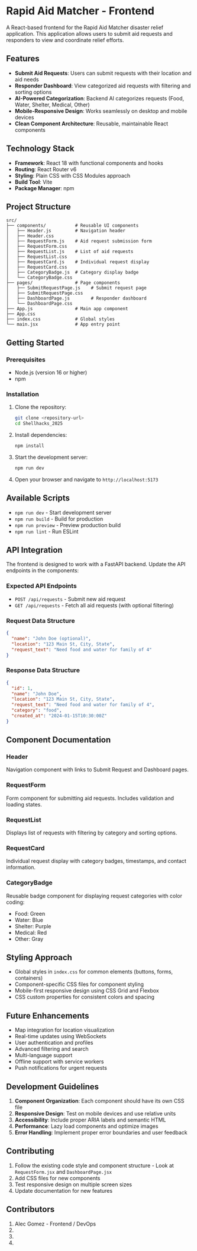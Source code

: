 # Rapid Aid Matcher - Frontend

A React-based frontend for the Rapid Aid Matcher disaster relief application. This application allows users to submit aid requests and responders to view and coordinate relief efforts.

## Features

- **Submit Aid Requests**: Users can submit requests with their location and aid needs
- **Responder Dashboard**: View categorized aid requests with filtering and sorting options
- **AI-Powered Categorization**: Backend AI categorizes requests (Food, Water, Shelter, Medical, Other)
- **Mobile-Responsive Design**: Works seamlessly on desktop and mobile devices
- **Clean Component Architecture**: Reusable, maintainable React components

## Technology Stack

- **Framework**: React 18 with functional components and hooks
- **Routing**: React Router v6
- **Styling**: Plain CSS with CSS Modules approach
- **Build Tool**: Vite
- **Package Manager**: npm

## Project Structure

```
src/
├── components/           # Reusable UI components
│   ├── Header.js         # Navigation header
│   ├── Header.css
│   ├── RequestForm.js    # Aid request submission form
│   ├── RequestForm.css
│   ├── RequestList.js    # List of aid requests
│   ├── RequestList.css
│   ├── RequestCard.js    # Individual request display
│   ├── RequestCard.css
│   ├── CategoryBadge.js  # Category display badge
│   └── CategoryBadge.css
├── pages/                # Page components
│   ├── SubmitRequestPage.js    # Submit request page
│   ├── SubmitRequestPage.css
│   ├── DashboardPage.js        # Responder dashboard
│   └── DashboardPage.css
├── App.js                # Main app component
├── App.css
├── index.css             # Global styles
└── main.jsx              # App entry point
```

## Getting Started

### Prerequisites

- Node.js (version 16 or higher)
- npm

### Installation

1. Clone the repository:
   ```bash
   git clone <repository-url>
   cd Shellhacks_2025
   ```

2. Install dependencies:
   ```bash
   npm install
   ```

3. Start the development server:
   ```bash
   npm run dev
   ```

4. Open your browser and navigate to `http://localhost:5173`

## Available Scripts

- `npm run dev` - Start development server
- `npm run build` - Build for production
- `npm run preview` - Preview production build
- `npm run lint` - Run ESLint

## API Integration

The frontend is designed to work with a FastAPI backend. Update the API endpoints in the components:

### Expected API Endpoints

- `POST /api/requests` - Submit new aid request
- `GET /api/requests` - Fetch all aid requests (with optional filtering)

### Request Data Structure

```json
{
  "name": "John Doe (optional)",
  "location": "123 Main St, City, State",
  "request_text": "Need food and water for family of 4"
}
```

### Response Data Structure

```json
{
  "id": 1,
  "name": "John Doe",
  "location": "123 Main St, City, State",
  "request_text": "Need food and water for family of 4",
  "category": "food",
  "created_at": "2024-01-15T10:30:00Z"
}
```

## Component Documentation

### Header
Navigation component with links to Submit Request and Dashboard pages.

### RequestForm
Form component for submitting aid requests. Includes validation and loading states.

### RequestList
Displays list of requests with filtering by category and sorting options.

### RequestCard
Individual request display with category badges, timestamps, and contact information.

### CategoryBadge
Reusable badge component for displaying request categories with color coding:
- Food: Green
- Water: Blue
- Shelter: Purple
- Medical: Red
- Other: Gray

## Styling Approach

- Global styles in `index.css` for common elements (buttons, forms, containers)
- Component-specific CSS files for component styling
- Mobile-first responsive design using CSS Grid and Flexbox
- CSS custom properties for consistent colors and spacing

## Future Enhancements

- Map integration for location visualization
- Real-time updates using WebSockets
- User authentication and profiles
- Advanced filtering and search
- Multi-language support
- Offline support with service workers
- Push notifications for urgent requests

## Development Guidelines

1. **Component Organization**: Each component should have its own CSS file
2. **Responsive Design**: Test on mobile devices and use relative units
3. **Accessibility**: Include proper ARIA labels and semantic HTML
4. **Performance**: Lazy load components and optimize images
5. **Error Handling**: Implement proper error boundaries and user feedback

## Contributing

1. Follow the existing code style and component structure - Look at `RequestForm.jsx` and `DashboardPage.jsx`
2. Add CSS files for new components
3. Test responsive design on multiple screen sizes
4. Update documentation for new features

## Contributors

1. Alec Gomez - Frontend / DevOps
2. 
3. 
4. 
